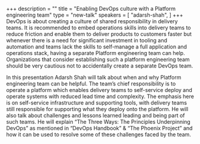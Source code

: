 +++
description = ""
title = "Enabling DevOps culture with a Platform engineering team"
type = "new-talk"
speakers = [
        "adarsh-shah",
]
+++
DevOps is about creating a culture of shared responsibility in delivery teams. It is recommended to embed operations skills into delivery teams to reduce friction and enable them to deliver products to customers faster but whenever there is a need for significant investment in tooling and automation and teams lack the skills to self-manage a full application and operations stack, having a separate Platform engineering team can help. Organizations that consider establishing such a platform engineering team should be very cautious not to accidentally create a separate DevOps team.

In this presentation Adarsh Shah will talk about when and why Platform engineering team can be helpful. The team’s chief responsibility is to operate a platform which enables delivery teams to self-service deploy and operate systems with reduced lead time and complexity. The emphasis here is on self-service infrastructure and supporting tools, with delivery teams still responsible for supporting what they deploy onto the platform. He will also talk about challenges and lessons learned leading and being part of such teams. He will explain “The Three Ways: The Principles Underpinning DevOps” as mentioned in “DevOps Handbook” & “The Phoenix Project” and how it can be used to resolve some of these challenges faced by the team.